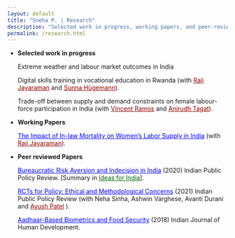 ```yaml
---
layout: default
title: "Sneha P. | Research"
description: "Selected work in progress, working papers, and peer-reviewed publications."
permalink: /research.html
---
```



- **Selected work in progress**
  
   Extreme weather and labour market outcomes in India

  Digital skills training in vocational education in Rwanda (with <a href="https://sites.google.com/view/rajijayaraman/home" style="color: darkred; " target="_blank"  rel="noopener noreferrer" >Raji Jayaraman</a> and <a href="https://esmt.berlin/person/sunna-huegemann" style="color: darkred; " target="_blank"  rel="noopener noreferrer" >Sunna Hügemann</a>).

   Trade-off between supply and demand constraints on female labour-force participation in India (with <a href="https://vincentrramos.github.io/" style="color: darkred; " target="_blank"  rel="noopener noreferrer" >Vincent Ramos</a> and <a href="https://www.anirudhtagat.com/" style="color: darkred; " target="_blank"  rel="noopener noreferrer" >Anirudh Tagat</a>).



- **Working Papers**  

  <a href="https://www.isid.ac.in/~acegd/acegd2024/papers/RajshriJayaraman.pdf" style="color: blue; " target="_blank"  rel="noopener noreferrer" >The Impact of In-law Mortality on Women’s Labor Supply in India</a> (with <a href="https://sites.google.com/view/rajijayaraman/home" style="color: darkred; " target="_blank"  rel="noopener noreferrer" >Raji Jayaraman</a>). 


- **Peer reviewed Papers**  


  <a href="https://www.ippr.in/index.php/ippr/article/view/84" style="color: blue; " target="_blank"  rel="noopener noreferrer" >Bureaucratic Risk Aversion and Indecision in India</a> (2020) Indian Public Policy Review. [Summary in <a href="https://www.ideasforindia.in/topics/miscellany/rcts-for-policymaking-ethical-and-methodological-considerations.html" style="color: darkgreen; " target="_blank"  rel="noopener noreferrer" >Ideas for India</a>].

  <a href="https://www.ippr.in/index.php/ippr/article/view/48" style="color: blue; " target="_blank"  rel="noopener noreferrer" >RCTs for Policy: Ethical and Methodological Concerns</a> (2021) Indian Public Policy Review (with Neha Sinha, Ashwin Varghese, Avanti Durani and <a href="https://github.com/AyushBipinPatel" style="color: darkred; " target="_blank"  rel="noopener noreferrer" >Ayush Patel</a> ).

  <a href="https://journals.sagepub.com/doi/10.1177/0973703017748384" style="color: blue; " target="_blank"  rel="noopener noreferrer" >Aadhaar-Based Biometrics and Food Security</a> (2018) Indian Journal of Human Development.
